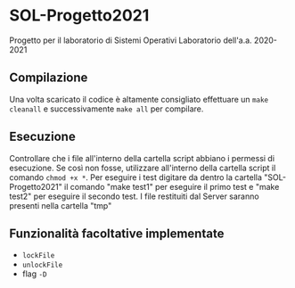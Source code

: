 # SOL-Progetto2021
Progetto per il laboratorio di Sistemi Operativi Laboratorio dell'a.a. 2020-2021

## Compilazione
Una volta scaricato il codice è altamente consigliato effettuare un `make cleanall` e successivamente `make all` per compilare.
## Esecuzione
Controllare che i file all'interno della cartella script abbiano i permessi di esecuzione. Se così non fosse, utilizzare all'interno della cartella script il comando `chmod +x *`.
Per eseguire i test digitare da dentro la cartella "SOL-Progetto2021" il comando "make test1" per eseguire il primo test e "make test2" per eseguire il secondo test.
I file restituiti dal Server saranno presenti nella cartella "tmp"
## Funzionalità facoltative implementate
* `lockFile`
* `unlockFile`
* flag `-D`
